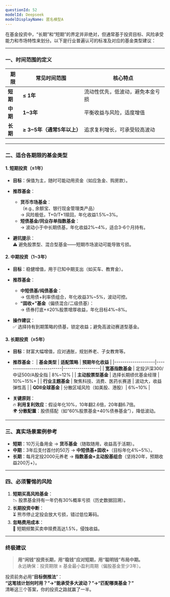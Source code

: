 ```yaml
---
questionId: 52
modelId: Deepseek
modelDisplayName: 匿名模型A
---
```

在基金投资中，“长期”和“短期”的界定并非绝对，但通常基于投资目标、风险承受能力和市场特性来划分。以下是行业普遍认可的标准及对应的基金类型建议：

---

### **一、时间范围的定义**
| **期限**   | **常见时间范围**       | **核心特点**                     |
|------------|------------------------|----------------------------------|
| **短期**   | **≤ 1年**              | 流动性优先，低波动，避免本金亏损 |
| **中期**   | **1~3年**              | 平衡收益与风险，适度增值         |
| **长期**   | **≥ 3~5年（通常5年以上）** | 追求复利增长，可承受较高波动     |

---

### **二、适合各期限的基金类型**
#### **1. 短期投资（≤1年）**
- **目标**：保值为主，随时可能动用资金（如应急金、购房款）。
- **推荐基金**：
  - **货币市场基金**：  
    （e.g., 余额宝、银行现金管理类产品）  
    → 风险极低，T+0/T+1赎回，年化收益1.5%~3%。
  - **短债基金/同业存单指数基金**：  
    → 波动小于中长期债基，年化收益2%~4%，适合3-6个月持有。

- **避坑提示**：  
  ⚠️ 避免股票型、混合型基金——短期市场波动可能导致亏损。

#### **2. 中期投资（1~3年）**
- **目标**：稳健增值，用于已知中期支出（如买车、教育金）。
- **推荐基金**：
  - **中短债基/纯债基金**：  
    → 信用债+利率债组合，年化收益3%~5%，波动可控。
  - **“固收+”基金**（偏债混合/二级债基）：  
    → 债券打底+≤20%股票增厚收益，年化目标4%~8%。

- **操作建议**：  
  ✅ 选择持有到期策略的债基，锁定收益；避免高波动赛道型基金。

#### **3. 长期投资（≥5年）**
- **目标**：财富大幅增值，应对通胀，规划养老、子女教育等。
- **推荐基金**：
  | **基金类型**       | **适配策略**                | **预期年化收益** |
  |--------------------|----------------------------|------------------|
  | **宽基指数基金**   | 定投沪深300/中证500/A股全指 | 8%~12%           |
  | **主动股票型基金** | 选择长期绩优基金经理       | 10%~15%+         |
  | **行业主题基金**   | 聚焦科技、消费、医药长赛道 | 波动大，收益弹性高 |
  | **QDII全球基金**   | 分散区域风险（如美股、港股）| 6%~10%           |

- **关键原则**：  
  🔥 **利用复利效应**：假设年化10%，10年翻2.6倍，20年翻6.7倍。  
  🌍 **分散配置**：股债搭配（如“60%股票基金+40%债券基金”），降低波动。

---

### **三、真实场景案例参考**
- **短期**：10万元备用金 → **货币基金**（随取随用，收益高于活期）。  
- **中期**：3年后支付首付的50万 → **中短债基+固收+**（目标年化4%~5%）。  
- **长期**：每月定投2000元养老 → **指数基金+主动股基组合**（坚持20年，预期收益200万+）。

---

### **四、必须警惕的风险**
1. **短期买高风险基金**：  
   📉 股票基金持有一年仍有30%概率亏损（历史数据回溯）。
2. **长期投资中断**：  
   ⏳ 熊市停止定投会放大亏损，错过低位筹码。
3. **忽略费用成本**：  
   💸 短期频繁买卖申赎费高达1.5%，侵蚀收益。

---

### **终极建议**
> **用“闲钱”投资长期，用“稳钱”应对短期，用“聪明钱”布局中期。**  
> 永远确保：投资期限 ≥ 基金最小盈利周期（偏股基金至少3年）。

投资前务必用“**目标倒推法**”：  
**“这笔钱计划何时用？”→“能承受多大波动？”→“匹配哪类基金？”**  
清晰这三个答案，你的投资之路就赢了一半。